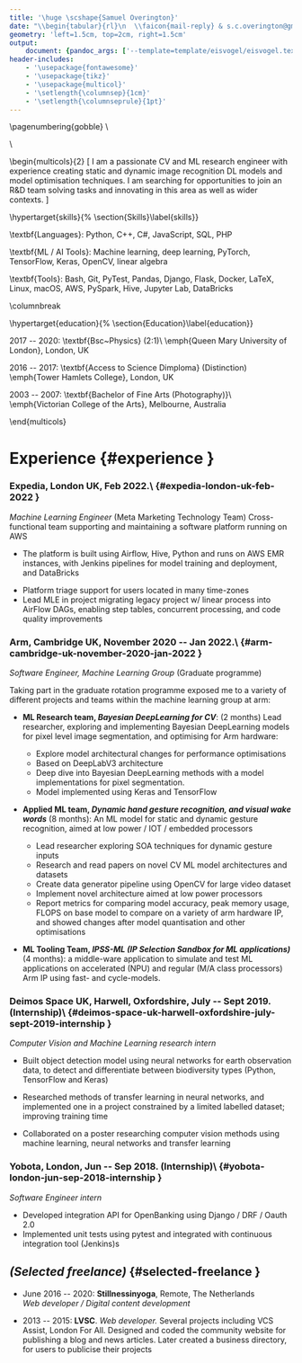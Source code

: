 ```yaml
---
title: '\huge \scshape{Samuel Overington}'
date: "\\begin{tabular}{rl}\n  \\faicon{mail-reply} & s.c.overington@gmail.com \\\\\n  \\faicon{flash} & samueloverington.com \\\\\n  \\faicon{linkedin} & linkedin.com/in/scoverington/ \\\\\n  \\faicon{github} & github.com/oh-/ \\\\\n  \\faicon{mobile} & 07939949766 \\\\ \\\\\n\\end{tabular}\n"
geometry: 'left=1.5cm, top=2cm, right=1.5cm'
output:
    document: {pandoc_args: ['--template=template/eisvogel/eisvogel.tex', '--listings'], path: /README2.md, toc: false}
header-includes:
    - '\usepackage{fontawesome}'
    - '\usepackage{tikz}'
    - '\usepackage{multicol}'
    - '\setlength{\columnsep}{1cm}'
    - '\setlength{\columnseprule}{1pt}'
---  
```

  
\pagenumbering{gobble}
\
  
\
  
  
\begin{multicols}{2}
[
I am a passionate CV and ML research engineer with experience creating static and dynamic image recognition DL models and model optimisation techniques. I am searching for opportunities to join an R\&D team solving tasks and innovating in this area as well as wider contexts.
]
  
\hypertarget{skills}{%
\section{Skills}\label{skills}}
  
  
  
\textbf{Languages}: Python, C++, C\#, JavaScript, SQL, PHP
  
\textbf{ML / AI Tools}: Machine learning, deep learning, PyTorch,
TensorFlow, Keras, OpenCV, linear algebra
  
\textbf{Tools}: Bash, Git, PyTest, Pandas, Django, Flask, Docker, LaTeX,
Linux, macOS, AWS, PySpark, Hive, Jupyter Lab, DataBricks
  
\columnbreak
  
\hypertarget{education}{%
\section{Education}\label{education}}
  
  
  
2017 -- 2020: \textbf{Bsc~Physics} (2:1)\\
\emph{Queen Mary University of London}, London, UK
  
2016 -- 2017: \textbf{Access to Science Dimploma} (Distinction) \emph{Tower Hamlets College}, London, UK
  
2003 -- 2007: \textbf{Bachelor of Fine Arts (Photography)}\\
\emph{Victorian College of the Arts}, Melbourne, Australia
  
\end{multicols}
  
  
  
#  Experience {#experience }
  
###  **Expedia**, London UK, Feb 2022.\ {#expedia-london-uk-feb-2022 }
*Machine Learning Engineer* (Meta Marketing Technology Team) Cross-functional team supporting and maintaining a software platform running on AWS
  
  - The platform is built using Airflow, Hive, Python and runs on AWS EMR instances, with Jenkins pipelines for model training and deployment, and DataBricks
  <!-- - Deliver full life-cycle of ML models and data pipelines, productionizing them from a PoC model developed by our ML scientists, to training and QA -->
  - Platform triage support for users located in many time-zones
  - Lead MLE in project migrating legacy project w/ linear process into AirFlow DAGs, enabling step tables, concurrent processing, and code quality improvements
  
###  **Arm**, Cambridge UK, November 2020 -- Jan 2022.\ {#arm-cambridge-uk-november-2020-jan-2022 }
*Software Engineer, Machine Learning Group* (Graduate programme)
  
Taking part in the graduate rotation programme exposed me to a variety of different projects and teams within the machine learning group at arm:
  
- __ML Research team, *Bayesian DeepLearning for CV*__: (2 months) Lead researcher, exploring and implementing Bayesian DeepLearning models for pixel level image segmentation, and optimising for Arm hardware:
  
  - Explore model architectural changes for performance optimisations
  - Based on DeepLabV3 architecture
  - Deep dive into Bayesian DeepLearning methods with a model implementations for pixel segmentation.
  - Model implemented using Keras and TensorFlow
  
- __Applied ML team, *Dynamic hand gesture recognition, and visual wake words*__ (8 months): An ML model for static and dynamic gesture recognition, aimed at low power / IOT / embedded processors
  
  - Lead researcher exploring SOA techniques for dynamic gesture inputs
  - Research and read papers on novel CV ML model architectures and datasets
  - Create data generator pipeline using OpenCV for large video dataset
  - Implement novel architecture aimed at low power processors
  - Report metrics for comparing model accuracy, peak memory usage, FLOPS on base model to compare on a variety of arm hardware IP, and showed changes after model quantisation and other optimisations
  
  
- __ML Tooling Team, *IPSS-ML (IP Selection Sandbox for ML applications)*__ (4 months): a middle-ware application to simulate and test ML applications on accelerated (NPU) and regular (M/A class processors) Arm IP using fast- and cycle-models.
  <!-- - Increase test coverage to all lines of code, adding niche test cases
  - Bring codebase to be completely error and warning free by implement Pylint into CI environment
  - Bug fix front end web app
  - Deliver presentation on methods used to implement Pylint into a live codebase, and Jenkins CI build process with Gerrit -->
  
###  **Deimos Space UK**, Harwell, Oxfordshire, July -- Sept 2019. (Internship)\ {#deimos-space-uk-harwell-oxfordshire-july-sept-2019-internship }
*Computer Vision and Machine Learning research intern*
  
- Built object detection model using neural networks for earth observation data, to detect and differentiate between biodiversity types (Python, TensorFlow and Keras)
- Researched methods of transfer learning in neural networks, and implemented one in a project constrained by a limited labelled dataset; improving training time
  
  
- Collaborated on a poster researching computer vision methods using machine learning, neural networks and transfer learning
  
  
###  **Yobota**, London, Jun -- Sep 2018. (Internship)\ {#yobota-london-jun-sep-2018-internship }
*Software Engineer intern*
  
- Developed integration API for OpenBanking using Django / DRF / Oauth 2.0
- Implemented unit tests using pytest and integrated with continuous integration tool (Jenkins)s
  
  
  
  
  
  
##  *(Selected freelance)* {#selected-freelance }
  
- June 2016 -- 2020: **Stillnessinyoga**, Remote, The Netherlands\
*Web developer / Digital content development*
  <!-- -   Lead developer for multi-lingual e-commerce WordPress platform -->
  <!-- -   Built and maintained website using the Genesis theme framework featuring an events calendar, e-commerce platform, content restricted membership subscriptions, and membership e-learning course and system -->
  <!-- -   developed a custom secure Amazon S3 media serving platform -->
  <!-- -   Worked along side head teachers to design and put together three teacher training manuals (Level 1, 2, & Advanced 2) -- in iBook format -- an interactive e-publishing book format -->
  
  
  
  
-   2013 -- 2015: **LVSC**. *Web developer.* Several projects including VCS Assist, London For All. Designed and coded the community website for publishing a blog and news articles. Later created a business directory, for users to publicise their projects
  
  
  
  
  
  
  
  
  
  
  
  
  
  